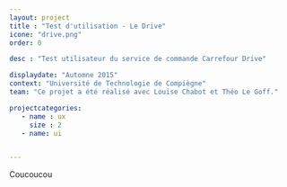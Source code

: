 ```yaml
---
layout: project
title : "Test d'utilisation - Le Drive"
icone: "drive.png"
order: 0

desc : "Test utilisateur du service de commande Carrefour Drive"

displaydate: "Automne 2015"
context: "Université de Technologie de Compiègne"
team: "Ce projet a été réalisé avec Louise Chabot et Théo Le Goff."

projectcategories:
   - name : ux
     size : 2
   - name: ui


---
```

Coucoucou 